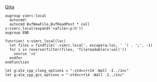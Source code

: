 
[Qiita](https://qiita.com/kaityo256/items/cb76c3f73753fe921e7b)


```vimrc
augroup vimrc-local
  autocmd!
  autocmd BufNewFile,BufReadPost * call s:vimrc_local(expand('<afile>:p:h'))
augroup END

function! s:vimrc_local(loc)
  let files = findfile('.vimrc.local', escape(a:loc, ' ') . ';', -1)
  for i in reverse(filter(files, 'filereadable(v:val)'))
    source `=i`
  endfor
endfunction
```


```.vimrc.local
let g:ale_cpp_clang_options = "-std=c++14 -Wall -I../inc"
let g:ale_cpp_gcc_options = "-std=c++14 -Wall -I../inc"
```
